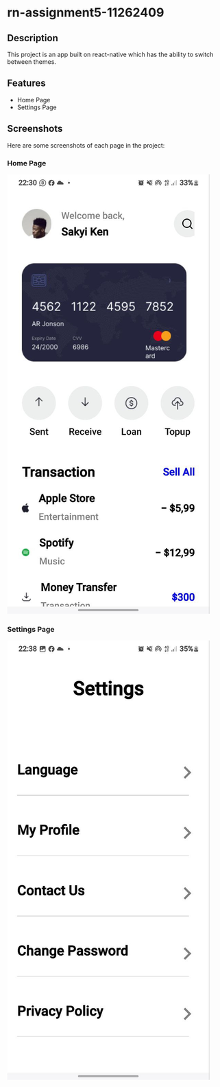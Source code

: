 # rn-assignment5-11262409

## Description

This project is an app built on react-native which has the ability to switch between themes.

## Features

- Home Page
- Settings Page

## Screenshots

Here are some screenshots of each page in the project:

### Home Page

![Home Page](./assignment-5/assets/Home.jpg)

### Settings Page

![Settings Page](./assignment-5/assets/settings.jpg)
